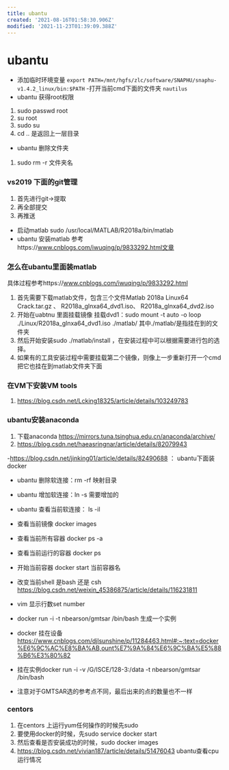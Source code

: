 ```yaml
---
title: ubantu
created: '2021-08-16T01:58:30.906Z'
modified: '2021-11-23T01:39:09.388Z'
---
```


# ubantu
- 添加临时环境变量
`export PATH=/mnt/hgfs/zlc/software/SNAPHU/snaphu-v1.4.2_linux/bin:$PATH`
-打开当前cmd下面的文件夹
`nautilus`
- ubantu 获得root权限
1. sudo passwd root
2. su root
3. sudo su
4. cd .. 是返回上一层目录

- ubantu 删除文件夹
1. sudo rm -r 文件夹名

### vs2019 下面的git管理
1. 首先进行git->提取
2. 再全部提交
3. 再推送


- 启动matlab sudo /usr/local/MATLAB/R2018a/bin/matlab
- ubantu 安装matlab 参考https://www.cnblogs.com/iwuqing/p/9833292.html文章

### 怎么在ubantu里面装matlab
具体过程参考https://www.cnblogs.com/iwuqing/p/9833292.html
1. 首先需要下载matlab文件，包含三个文件Matlab 2018a Linux64 Crack.tar.gz 、 R2018a_glnxa64_dvd1.iso、 R2018a_glnxa64_dvd2.iso
2. 开始在uabtnu 里面挂载镜像 挂载dvd1：sudo mount -t auto -o loop ./Linux/R2018a_glnxa64_dvd1.iso ./matlab/ 其中./matlab/是指挂在到的文件夹
3. 然后开始安装sudo ./matlab/install ，在安装过程中可以根据需要进行包的选择。
4. 如果有的工具安装过程中需要挂载第二个镜像，则像上一步重新打开一个cmd把它也挂在到matlab文件夹下面


### 在VM下安装VM tools
1. https://blog.csdn.net/Lcking18325/article/details/103249783

### ubantu安装anaconda
1. 下载anaconda https://mirrors.tuna.tsinghua.edu.cn/anaconda/archive/
2. https://blog.csdn.net/haeasringnar/article/details/82079943

-https://blog.csdn.net/jinking01/article/details/82490688 ： ubantu下面装docker


- ubantu 删除软连接：rm -rf 映射目录
- ubantu 增加软连接：ln -s 需要增加的
- ubantu 查看当前软连接： ls -il

- 查看当前镜像 docker images
- 查看当前所有容器 docker ps -a
- 查看当前运行的容器 docker ps
- 开始当前容器 docker start 当前容器名

- 改变当前shell 是bash 还是 csh https://blog.csdn.net/weixin_45386875/article/details/116231811

- vim 显示行数set number

- docker run -i -t nbearson/gmtsar /bin/bash 生成一个实例

- docker 挂在设备 https://www.cnblogs.com/djlsunshine/p/11284463.html#:~:text=docker%E6%9C%AC%E8%BA%AB,ount%E7%9A%84%E6%9C%BA%E5%88%B6%E3%80%82

- 挂在实例docker run -i -v /G/ISCE/128-3:/data -t nbearson/gmtsar /bin/bash

- 注意对于GMTSAR选的参考点不同，最后出来的点的数量也不一样

### centors
1. 在centors 上运行yum任何操作的时候先sudo
2. 要使用docker的时候，先sudo service docker start 
3. 然后查看是否安装成功的时候，sudo docker images
4. https://blog.csdn.net/vivian187/article/details/51476043 ubantu查看cpu运行情况


